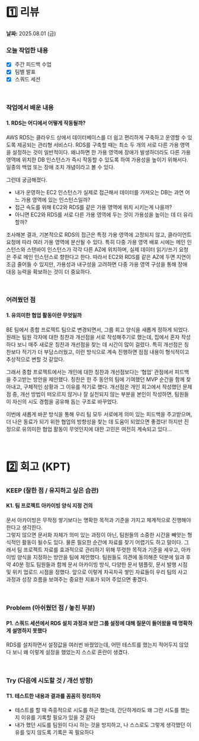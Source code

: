 # 1️⃣ 리뷰
**날짜:** 2025.08.01 (금)

### 오늘 작업한 내용
- [x] 주간 피드백 수업
- [x] 팀별 발표
- [x] 스쿼드 세션

</br>

### 작업에서 배운 내용

#### 1. RDS는 어디에서 어떻게 작동될까?

AWS RDS는 클라우드 상에서 데이터베이스를 더 쉽고 편리하게 구축하고 운영할 수 있도록 제공되는 관리형 서비스다.
RDS를 구축할 때는 최소 두 개의 서로 다른 가용 영역을 설정하는 것이 일반적이다.
왜냐하면 한 가용 영역에 장애가 발생하더라도 다른 가용 영역에 위치한 DB 인스턴스가 즉시 작동할 수 있도록 하여 가용성을 높이기 위해서다.
일종의 백업 또는 장애 조치 개념이라고 볼 수 있다.

그런데 궁금해졌다.  
- 내가 운영하는 EC2 인스턴스가 실제로 접근해서 데이터를 가져오는 DB는 과연 어느 가용 영역에 있는 인스턴스일까?
- 접근 속도를 위해 EC2와 RDS를 같은 가용 영역에 위치 시키는게 나을까?
- 아니면 EC2와 RDS를 서로 다른 가용 영역에 두는 것이 가용성을 높이는 데 더 유리할까?

조사해본 결과, 기본적으로 RDS의 접근은 특정 가용 영역에 고정되지 않고, 클라이언트 요청에 따라 여러 가용 영역에 분산될 수 있다.
특히 다중 가용 영역 배포 시에는 메인 인스턴스와 스탠바이 인스턴스가 각각 다른 AZ에 위치하며, 실제 데이터 읽기/쓰기 요청은 주로 메인 인스턴스로 향한다고 한다.
따라서 EC2와 RDS를 같은 AZ에 두면 지연이 조금 줄어들 수 있지만, 가용성과 내구성을 고려하면 다중 가용 영역 구성을 통해 장애 대응 능력을 확보하는 것이 더 중요하다.

<br/>

### 어려웠던 점

#### 1. 유의미한 협업 활동이란 무엇일까

BE 팀에서 종합 프로젝트 팀으로 변경되면서, 그룹 회고 양식을 새롭게 정하게 되었다.
원래는 팀원 각자에 대한 칭찬과 개선점을 서로 작성해주기로 했는데, 집에서 혼자 작성하다 보니 매주 새로운 칭찬과 개선점을 찾는 데 시간이 많이 걸렸다.
특히 개선점은 칭찬보다 적기가 더 부담스러웠고, 이런 방식으로 계속 진행하면 점점 내용이 형식적이고 추상적으로 변할 것 같았다. 

그래서 종합 프로젝트에서는 개인에 대한 칭찬과 개선점보다는 ‘협업’ 관점에서 피드백을 주고받는 방안을 제안했다.
칭찬은 한 주 동안의 팀에 기여했던 MVP 순간을 함께 찾아내고, 구체적인 상황과 그 이유를 적기로 했다.
개선점은 개인 회고에서 작성했던 문제점 중, 개선 방법이 떠오르지 않거나 잘 실천되지 않는 부분을 본인이 작성하면, 팀원들이 자신의 시도 경험을 공유해 돕는 구조로 바꾸었다.

이번에 새롭게 바꾼 방식을 통해 우리 팀 모두 서로에게 의미 있는 피드백을 주고받으며, 더 나은 동료가 되기 위한 협업의 방향성을 찾는 데 도움이 되었으면 좋겠다!
하지만 진정으로 유의미한 협업 활동이 무엇인지에 대한 고민은 여전히 계속되고 있다...

<br/>

#  2️⃣ 회고 (KPT)

### KEEP (잘한 점 / 유지하고 싶은 습관)

#### K1. 팀 프로젝트 아카이빙 양식 지정 건의

문서 아카이빙은 무작정 쌓기보다는 명확한 목적과 기준을 가지고 체계적으로 진행해야 한다고 생각한다.  
그렇지 않으면 문서화 자체가 의미 있는 과정이 아닌, 팀원들의 소중한 시간을 빼앗는 형식적인 활동이 될수도 있다.
물론 필요한 순간에 자료를 찾기 어렵기도 하고 말이다.
그래서 팀 프로젝트 자료를 효과적으로 관리하기 위해 뚜렷한 목적과 기준을 세우고, 아카이빙 양식을 지정하는 방안을 팀에 제안했다.
팀원들도 의견에 동의해준 덕분에 일과 후 약 40분 정도 팀원들과 함께 문서 아카이빙 방식, 다양한 문서 템플릿, 문서 발행 시점 및 위키 업로드 시점을 정했다.
앞으로 이렇게 차곡차곡 쌓인 자료들이 우리 팀의 사고 과정과 성장 흐름을 보여주는 중요한 지표가 되어 주었으면 좋겠다.

<br/>

### Problem (아쉬웠던 점 / 놓친 부분)

#### P1. 스쿼드 세션에서 RDS 설치 과정과 보안 그룹 설정에 대해 질문이 들어왔을 때 명확하게 설명하지 못했다

RDS를 설치하면서 설정값을 여러번 바꿨었는데, 어떤 테스트를 했는지 적어두지 않았다 보니 왜 이렇게 설정을 했었는지 스스로 혼란이 생겼다.

<br/>

### Try (다음에 시도할 것 / 개선 방향)

#### T1. 테스트한 내용과 결과를 꼼꼼히 정리하자

- 테스트를 할 때 즉흥적으로 시도를 하곤 했는데, 간단하게라도 왜 그런 시도를 했는지 이유를 기록할 필요가 있을 것 같다
- 내가 했던 시도를 팀원이 다시 하는 것을 방지하고, 나 스스로도 그렇게 생각했던 이유를 잊지 않도록 기록은 꼭 필요하다

<br/>
